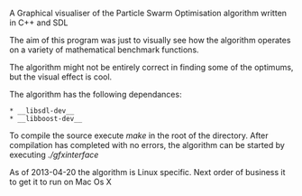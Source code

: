 A Graphical visualiser of the Particle Swarm Optimisation algorithm  written in C++ and SDL

The aim of this program was just to visually see how the algorithm operates on a variety of mathematical benchmark functions.

The algorithm might not be entirely correct in finding some of the optimums, but the visual effect is cool.

The algorithm has the following dependances:

    * __libsdl-dev__
    * __libboost-dev__

To compile the source execute _make_ in the root of the directory. After compilation has completed with no errors, the algorithm can be started by executing _./gfxinterface_

As of 2013-04-20 the algorithm is Linux specific. Next order of business it to get it to run on Mac Os X
